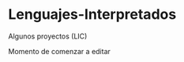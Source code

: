 Lenguajes-Interpretados
=======================

Algunos proyectos (LIC)

Momento de comenzar a editar
